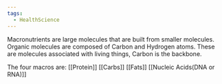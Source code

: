 ```yaml
---
tags:
  - HealthScience
---
```

Macronutrients are large molecules that are built from smaller molecules. Organic molecules are composed of Carbon and Hydrogen atoms. These are molecules associated with living things, Carbon is the backbone.

The four macros are:
[[Protein]]
[[Carbs]]
[[Fats]]
[[Nucleic Acids(DNA or RNA)]]